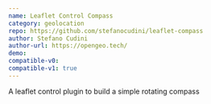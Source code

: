```yaml
---
name: Leaflet Control Compass
category: geolocation
repo: https://github.com/stefanocudini/leaflet-compass
author: Stefano Cudini
author-url: https://opengeo.tech/
demo: 
compatible-v0:
compatible-v1: true
---
```


A leaflet control plugin to build a simple rotating compass
